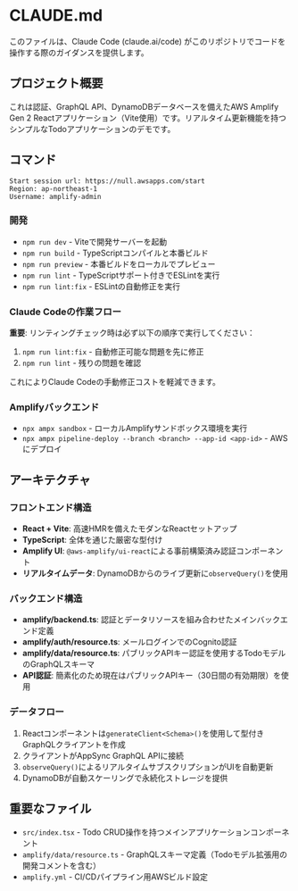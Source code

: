 # CLAUDE.md

このファイルは、Claude Code (claude.ai/code) がこのリポジトリでコードを操作する際のガイダンスを提供します。

## プロジェクト概要

これは認証、GraphQL API、DynamoDBデータベースを備えたAWS Amplify Gen 2 Reactアプリケーション（Vite使用）です。リアルタイム更新機能を持つシンプルなTodoアプリケーションのデモです。

## コマンド

```
Start session url: https://null.awsapps.com/start
Region: ap-northeast-1
Username: amplify-admin
```

### 開発

- `npm run dev` - Viteで開発サーバーを起動
- `npm run build` - TypeScriptコンパイルと本番ビルド
- `npm run preview` - 本番ビルドをローカルでプレビュー
- `npm run lint` - TypeScriptサポート付きでESLintを実行
- `npm run lint:fix` - ESLintの自動修正を実行

### Claude Codeの作業フロー

**重要**: リンティングチェック時は必ず以下の順序で実行してください：

1. `npm run lint:fix` - 自動修正可能な問題を先に修正
2. `npm run lint` - 残りの問題を確認

これによりClaude Codeの手動修正コストを軽減できます。

### Amplifyバックエンド

- `npx ampx sandbox` - ローカルAmplifyサンドボックス環境を実行
- `npx ampx pipeline-deploy --branch <branch> --app-id <app-id>` - AWSにデプロイ

## アーキテクチャ

### フロントエンド構造

- **React + Vite**: 高速HMRを備えたモダンなReactセットアップ
- **TypeScript**: 全体を通じた厳密な型付け
- **Amplify UI**: `@aws-amplify/ui-react`による事前構築済み認証コンポーネント
- **リアルタイムデータ**: DynamoDBからのライブ更新に`observeQuery()`を使用

### バックエンド構造

- **amplify/backend.ts**: 認証とデータリソースを組み合わせたメインバックエンド定義
- **amplify/auth/resource.ts**: メールログインでのCognito認証
- **amplify/data/resource.ts**: パブリックAPIキー認証を使用するTodoモデルのGraphQLスキーマ
- **API認証**: 簡素化のため現在はパブリックAPIキー（30日間の有効期限）を使用

### データフロー

1. Reactコンポーネントは`generateClient<Schema>()`を使用して型付きGraphQLクライアントを作成
2. クライアントがAppSync GraphQL APIに接続
3. `observeQuery()`によるリアルタイムサブスクリプションがUIを自動更新
4. DynamoDBが自動スケーリングで永続化ストレージを提供

## 重要なファイル

- `src/index.tsx` - Todo CRUD操作を持つメインアプリケーションコンポーネント
- `amplify/data/resource.ts` - GraphQLスキーマ定義（Todoモデル拡張用の開発コメントを含む）
- `amplify.yml` - CI/CDパイプライン用AWSビルド設定
